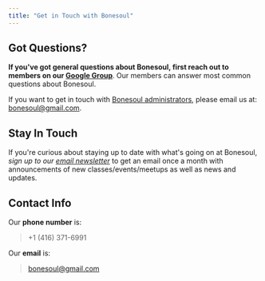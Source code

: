 ```yaml
---
title: "Get in Touch with Bonesoul"
---
```



## Got Questions?

**If you've got general questions about Bonesoul, first reach out to members on our [Google Group](https://groups.google.com/forum/#!forum/BSG)**. Our members can answer most common questions about Bonesoul. 

If you want to get in touch with [Bonesoul administrators](/about/leadership/), please email us at: [bonesoul@gmail.com](mailto:bonesoul@gmail.com). 

## Stay In Touch

If you're curious about staying up to date with what's going on at Bonesoul, *sign up to our [email newsletter](http://eepurl.com/zRv7D)* to get an email once a month with announcements of new classes/events/meetups as well as news and updates. 


## Contact Info

Our **phone number** is: 

> +1 (416) 371-6991

Our **email** is: 

> [bonesoul@gmail.com](mailto:bonesoul@gmail.com)
